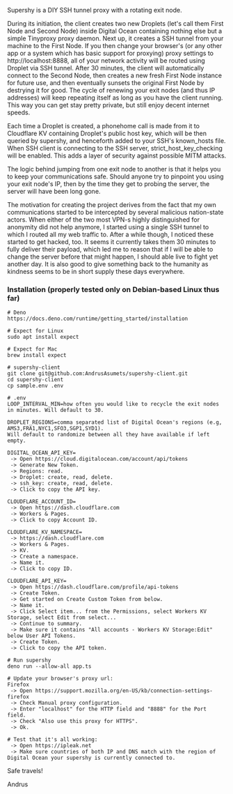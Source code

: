 Supershy is a DIY SSH tunnel proxy with a rotating exit node.

During its initiation, the client creates two new Droplets (let's call them
First Node and Second Node) inside Digital Ocean containing nothing else but a
simple Tinyproxy proxy daemon. Next up, it creates a SSH tunnel from your
machine to the First Node. If you then change your browser's (or any other app
or a system which has basic support for proxying) proxy settings to
http://localhost:8888, all of your network activity will be routed using Droplet
via SSH tunnel. After 30 minutes, the client will automatically connect to the
Second Node, then creates a new fresh First Node instance for future use, and
then eventually sunsets the original First Node by destrying it for good. The
cycle of renewing your exit nodes (and thus IP addresses) will keep repeating
itself as long as you have the client running. This way you can get stay pretty
private, but still enjoy decent internet speeds.

Each time a Droplet is created, a phonehome call is made from it to Cloudflare
KV containing Droplet's public host key, which will be then queried by supershy,
and henceforth added to your SSH's known_hosts file. When SSH client is
connecting to the SSH server, strict_host_key_checking will be enabled. This
adds a layer of security against possible MITM attacks.

The logic behind jumping from one exit node to another is that it helps you to
keep your communications safe. Should anyone try to pinpoint you using your exit
node's IP, then by the time they get to probing the server, the server will have
been long gone.

The motivation for creating the project derives from the fact that my own
communications started to be intercepted by several malicious nation-state
actors. When either of the two most VPN-s highly distinguished for anonymity did
not help anymore, I started using a single SSH tunnel to which I routed all my
web traffic to. After a while though, I noticed these started to get hacked,
too. It seems it currently takes them 30 minutes to fully deliver their payload,
which led me to reason that if I will be able to change the server before that
might happen, I should able live to fight yet another day. It is also good to
give something back to the humanity as kindness seems to be in short supply
these days everywhere.

### Installation (properly tested only on Debian-based Linux thus far)

```
# Deno
https://docs.deno.com/runtime/getting_started/installation
```

```
# Expect for Linux
sudo apt install expect

# Expect for Mac
brew install expect
```

```
# supershy-client
git clone git@github.com:AndrusAsumets/supershy-client.git
cd supershy-client
cp sample.env .env
```

```
# .env
LOOP_INTERVAL_MIN=how often you would like to recycle the exit nodes in minutes. Will default to 30.

DROPLET_REGIONS=comma separated list of Digital Ocean's regions (e.g, AMS3,FRA1,NYC1,SFO3,SGP1,SYD1).
Will default to randomize between all they have available if left empty.

DIGITAL_OCEAN_API_KEY=
 -> Open https://cloud.digitalocean.com/account/api/tokens
 -> Generate New Token.
 -> Regions: read.
 -> Droplet: create, read, delete.
 -> ssh_key: create, read, delete.
 -> Click to copy the API key.

CLOUDFLARE_ACCOUNT_ID=
 -> Open https://dash.cloudflare.com
 -> Workers & Pages.
 -> Click to copy Account ID.

CLOUDFLARE_KV_NAMESPACE=
 -> https://dash.cloudflare.com
 -> Workers & Pages.
 -> KV.
 -> Create a namespace.
 -> Name it.
 -> Click to copy ID.

CLOUDFLARE_API_KEY=
 -> Open https://dash.cloudflare.com/profile/api-tokens
 -> Create Token.
 -> Get started on Create Custom Token from below.
 -> Name it.
 -> Click Select item... from the Permissions, select Workers KV Storage, select Edit from select...
 -> Continue to summary.
 -> Make sure it contains "All accounts - Workers KV Storage:Edit" below User API Tokens.
 -> Create Token.
 -> Click to copy the API token.
```

```
# Run supershy
deno run --allow-all app.ts
```

```
# Update your browser's proxy url:
Firefox
 -> Open https://support.mozilla.org/en-US/kb/connection-settings-firefox
 -> Check Manual proxy configuration. 
 -> Enter "localhost" for the HTTP field and "8888" for the Port field.
 -> Check "Also use this proxy for HTTPS".
 -> Ok.
```

```
# Test that it's all working:
 -> Open https://ipleak.net
 -> Make sure countries of both IP and DNS match with the region of Digital Ocean your supershy is currently connected to.
```

Safe travels!

Andrus
